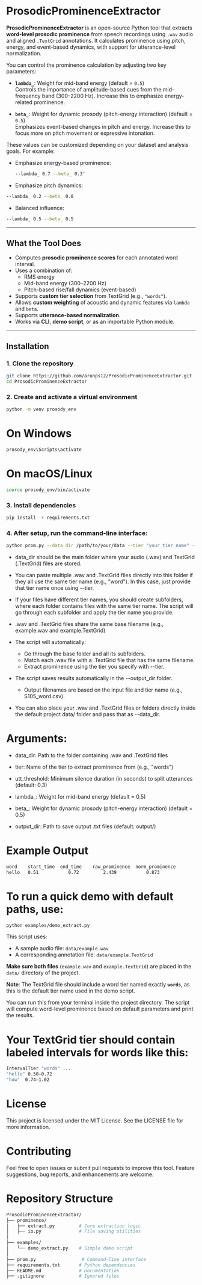 # ProsodicProminenceExtractor

**ProsodicProminenceExtractor** is an open-source Python tool that extracts **word-level prosodic prominence** from speech recordings using `.wav` audio and aligned `.TextGrid` annotations. It calculates prominence using pitch, energy, and event-based dynamics, with support for utterance-level normalization.

You can control the prominence calculation by adjusting two key parameters:

- **`lambda_`**: Weight for mid-band energy (default = `0.5`)  
  Controls the importance of amplitude-based cues from the mid-frequency band (300–2200 Hz). Increase this to emphasize energy-related prominence.

- **`beta_`**: Weight for dynamic prosody (pitch-energy interaction) (default = `0.5`)  
  Emphasizes event-based changes in pitch and energy. Increase this to focus more on pitch movement or expressive intonation.

These values can be customized depending on your dataset and analysis goals. For example:

- Emphasize energy-based prominence:
  ```bash
  --lambda_ 0.7 --beta_ 0.3¨
  ```
- Emphasize pitch dynamics:
 ```bash
--lambda_ 0.2 --beta_ 0.8
  ```
- Balanced influence:
 ```bash
--lambda_ 0.5 --beta_ 0.5
  ```

---

## What the Tool Does

- Computes **prosodic prominence scores** for each annotated word interval.
- Uses a combination of:
  - RMS energy
  - Mid-band energy (300–2200 Hz)
  - Pitch-based rise/fall dynamics (event-based)
- Supports **custom tier selection** from TextGrid (e.g., `"words"`).
- Allows **custom weighting** of acoustic and dynamic features via `lambda` and `beta`.
- Supports **utterance-based normalization**.
- Works via **CLI**, **demo script**, or as an importable Python module.

---

## Installation

### 1. Clone the repository

```bash
git clone https://github.com/arunps12/ProsodicProminenceExtractor.git
cd ProsodicProminenceExtractor
```

### 2. Create and activate a virtual environment
```bash
python -m venv prosody_env
```
# On Windows
```bash
prosody_env\Scripts\activate
```
# On macOS/Linux
```bash
source prosody_env/bin/activate
```

### 3. Install dependencies
```bash
pip install -r requirements.txt
```

### 4. After setup, run the command-line interface:
```bash
python prom.py --data_dir /path/to/your/data --tier "your_tier_name" --lambda_ 0.5 --beta_ 0.5 --output_dir /path/to/your/output
```
- data_dir should be the main folder where your audio (.wav) and TextGrid (.TextGrid) files are stored.

- You can paste multiple .wav and .TextGrid files directly into this folder if they all use the same tier name (e.g., "word"). In this case, just provide that tier name once using --tier.

- If your files have different tier names, you should create subfolders, where each folder contains files with the same tier name. The script will go through each subfolder and apply the tier name you provide.

- .wav and .TextGrid files share the same base filename (e.g., example.wav and example.TextGrid)

- The script will automatically:
  -  Go through the base folder and all its subfolders.
  -  Match each .wav file with a .TextGrid file that has the same filename.
  -  Extract prominence using the tier you specify with --tier.

- The script saves results automatically in the --output_dir folder.
  -  Output filenames are based on the input file and tier name (e.g., S105_word.csv).

- You can also place your .wav and .TextGrid files or folders directly inside the default project data/ folder and pass that as --data_dir.

# Arguments:

- data_dir: Path to the folder containing .wav and .TextGrid files 

- tier: Name of the tier to extract prominence from (e.g., "words")

- utt_threshold:    Minimum silence duration (in seconds) to split utterances (default: 0.3)

- lambda_:  Weight for mid-band energy (default = 0.5)

- beta_:    Weight for dynamic prosody (pitch-energy interaction) (default = 0.5)

- output_dir:   Path to save output .txt files (default: output/)

# Example Output
```bash
word	start_time	end_time	raw_prominence	norm_prominence
hello	0.51	       0.72	        2.439	        0.873
```
# To run a quick demo with default paths, use:
```bash
python examples/demo_extract.py
```
This script uses:

- A sample audio file: `data/example.wav`  
- A corresponding annotation file: `data/example.TextGrid`

 **Make sure both files** (`example.wav` and `example.TextGrid`) are placed in the `data/` directory of the project.

**Note**: The TextGrid file should include a word tier named exactly **`words`**, as this is the default tier name used in the demo script.

You can run this from your terminal inside the project directory. The script will compute word-level prominence based on default parameters and print the results.

# Your TextGrid tier should contain labeled intervals for words like this:
```bash
IntervalTier "words" ...
"hello" 0.50–0.72
"how"  0.74–1.02
```
# License
This project is licensed under the MIT License. See the LICENSE file for more information.

# Contributing
Feel free to open issues or submit pull requests to improve this tool. Feature suggestions, bug reports, and enhancements are welcome.

# Repository Structure
```bash
ProsodicProminenceExtractor/
├── prominence/
│   ├── extract.py         # Core extraction logic
│   ├── io.py              # File saving utilities
│
├── examples/
│   └── demo_extract.py    # Simple demo script
│
├── prom.py                 # Command-line interface
├── requirements.txt       # Python dependencies
├── README.md              # Documentation
├── .gitignore             # Ignored files
```